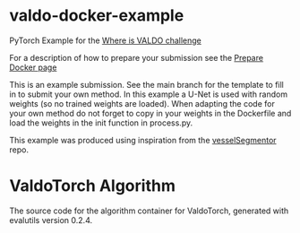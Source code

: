 # valdo-docker-example

PyTorch Example for the [Where is VALDO challenge](https://valdo.grand-challenge.org/)

For a description of how to prepare your submission see the [Prepare Docker page](https://valdo.grand-challenge.org/Docker/)

This is an example submission. See the main branch for the template to fill in to submit your own method.
In this example a U-Net is used with random weights (so no trained weights are loaded). When adapting the code for your own method do not forget to copy in your weights in the Dockerfile and load the weights in the init function in process.py.

This example was produced using inspiration from the [vesselSegmentor](https://github.com/DIAGNijmegen/drive-vessels-unet/tree/master/vesselSegmentor) repo. 

# ValdoTorch Algorithm

The source code for the algorithm container for
ValdoTorch, generated with
evalutils version 0.2.4.

